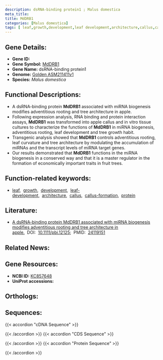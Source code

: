 ```yaml
---
description: dsRNA-binding protein1 ; Malus domestica
meta_title:
title: MdDRB1
categories: [Malus domestica]
tags: [ leaf,growth,development,leaf development,architecture,callus,callus formation,protein ]
---
```


## Gene Details:
- **Gene ID:** []()
- **Gene Symbol:** <u>MdDRB1</u>
- **Gene Name:** dsRNA-binding protein1
- **Genome:** [Golden ASM211411v1](https://ensembl.gramene.org/Malus_domestica_golden/Info/Index)
- **Species:** *Malus domestica*

## Functional Descriptions:
   - A dsRNA-binding protein **MdDRB1** associated with miRNA biogenesis modifies adventitious rooting and tree architecture in apple.
   - Following expression analysis, RNA binding and protein interaction assays, **MdDRB1** was transformed into apple callus and in vitro tissue cultures to characterize the functions of **MdDRB1** in miRNA biogenesis, adventitious rooting, leaf development and tree growth habit.
   - Transgenic analysis showed that **MdDRB1** controls adventitious rooting, leaf curvature and tree architecture by modulating the accumulation of miRNAs and the transcript levels of miRNA target genes. 
   - Our results demonstrated that **MdDRB1** functions in the miRNA biogenesis in a conserved way and that it is a master regulator in the formation of economically important traits in fruit trees.

## Function-related keywords:
   - [leaf](/tags/leaf/),&nbsp;&nbsp;[growth](/tags/growth/),&nbsp;&nbsp;[development](/tags/development/),&nbsp;&nbsp;[leaf-development](/tags/leaf-development/),&nbsp;&nbsp;[architecture](/tags/architecture/),&nbsp;&nbsp;[callus](/tags/callus/),&nbsp;&nbsp;[callus-formation](/tags/callus-formation/),&nbsp;&nbsp;[protein](/tags/protein/)

## Literature:
   - [A dsRNA-binding protein MdDRB1 associated with miRNA biogenesis modifies adventitious rooting and tree architecture in apple.](https://doi.org/10.1111/pbi.12125)&nbsp;&nbsp;DOI:&nbsp;&nbsp;[10.1111/pbi.12125](https://doi.org/10.1111/pbi.12125);&nbsp;&nbsp;PMID:&nbsp;&nbsp;[24119151](https://pubmed.ncbi.nlm.nih.gov/24119151/)

## Related News:

## Gene Resources:
- **NCBI ID:**  [KC857648](https://www.ncbi.nlm.nih.gov/gene/?term=KC857648)
- **UniProt accessions:**  [](https://www.uniprot.org/uniprotkb//entry)

## Orthologs:

## Sequences:
{{< accordion "cDNA Sequence" >}}

{{< /accordion >}}
{{< accordion "CDS Sequence" >}}

{{< /accordion >}}
{{< accordion "Protein Sequence" >}}

{{< /accordion >}}
